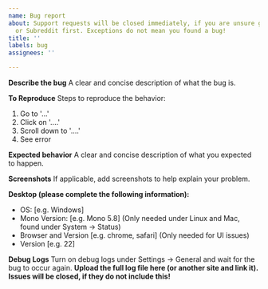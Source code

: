 ```yaml
---
name: Bug report
about: Support requests will be closed immediately, if you are unsure go to our Discord
  or Subreddit first. Exceptions do not mean you found a bug!
title: ''
labels: bug
assignees: ''

---
```


**Describe the bug**
A clear and concise description of what the bug is.

**To Reproduce**
Steps to reproduce the behavior:
1. Go to '...'
2. Click on '....'
3. Scroll down to '....'
4. See error

**Expected behavior**
A clear and concise description of what you expected to happen.

**Screenshots**
If applicable, add screenshots to help explain your problem.

**Desktop (please complete the following information):**
 - OS: [e.g. Windows]
 - Mono Version: [e.g. Mono 5.8] (Only needed under Linux and Mac, found under System -> Status)
 - Browser and Version [e.g. chrome, safari] (Only needed for UI issues)
 - Version [e.g. 22]

**Debug Logs**
Turn on debug logs under Settings -> General and wait for the bug to occur again. **Upload the full log file here (or another site and link it). Issues will be closed, if they do not include this!**
